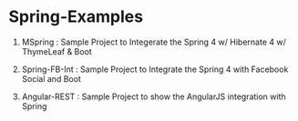 # Spring-Examples

1) MSpring : Sample Project to Integerate the Spring 4 w/ Hibernate 4 w/ ThymeLeaf & Boot


2) Spring-FB-Int : Sample Project to Integrate the Spring 4 with Facebook Social and Boot


3) Angular-REST : Sample Project to show the AngularJS integration with Spring
